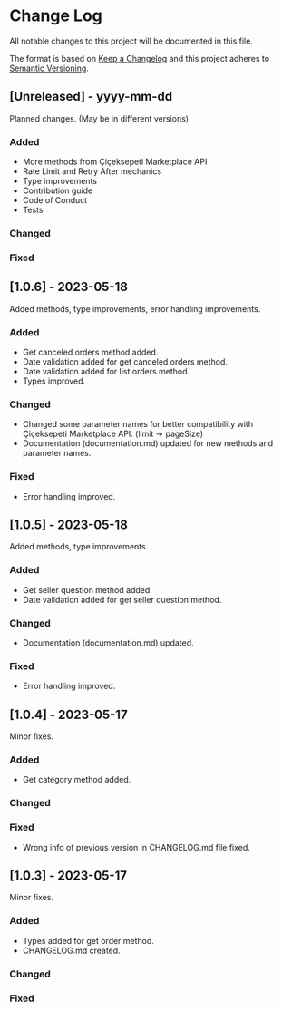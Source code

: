 # Change Log
All notable changes to this project will be documented in this file.

The format is based on [Keep a Changelog](http://keepachangelog.com/)
and this project adheres to [Semantic Versioning](http://semver.org/).

## [Unreleased] - yyyy-mm-dd
Planned changes. (May be in different versions)
### Added
- More methods from Çiçeksepeti Marketplace API
- Rate Limit and Retry After mechanics
- Type improvements
- Contribution guide
- Code of Conduct
- Tests
### Changed
### Fixed

## [1.0.6] - 2023-05-18
Added methods, type improvements, error handling improvements.
### Added
- Get canceled orders method added.
- Date validation added for get canceled orders method.
- Date validation added for list orders method.
- Types improved.
### Changed
- Changed some parameter names for better compatibility with Çiçeksepeti Marketplace API. (limit -> pageSize)
- Documentation (documentation.md) updated for new methods and parameter names.
### Fixed
- Error handling improved.

## [1.0.5] - 2023-05-18
Added methods, type improvements.
### Added
- Get seller question method added.
- Date validation added for get seller question method.
### Changed
- Documentation (documentation.md) updated.
### Fixed
- Error handling improved.

## [1.0.4] - 2023-05-17
Minor fixes.
### Added
- Get category method added.
### Changed
### Fixed
- Wrong info of previous version in CHANGELOG.md file fixed.

## [1.0.3] - 2023-05-17
Minor fixes.
### Added
- Types added for get order method.
- CHANGELOG.md created. 
### Changed
### Fixed